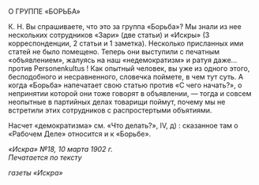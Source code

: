 О ГРУППЕ «БОРЬБА»

К. Н. Вы спрашиваете, что это за группа «Борьба»? Мы знали из нее нескольких со­трудников «Зари» (две статьи) и «Искры» (3 корреспонденции, 2 статьи и 1 заметка). Несколько присланных ими статей не было помещено. Теперь они выступили с печат­ным «объявлением», жалуясь на наш «недемократизм» и ратуя даже... против Personenkultus ! Как опытный человек, вы уже из одного этого, бесподобного и несрав­ненного, словечка поймете, в чем тут суть. А когда «Борьба» напечатает свою статью против «С чего начать?», о непринятии которой они тоже говорят в объявлении, — то­гда и совсем неопытные в партийных делах товарищи поймут, почему мы не встретили этих сотрудников с распростертыми объятиями.

Насчет «демократизма» см. «Что делать?», IV, д) : сказанное там о «Рабочем Деле» относится и к «Борьбе».

_«Искра» №18, 10 марта 1902 г.                                                         Печатается по тексту_

_газеты «Искра»_